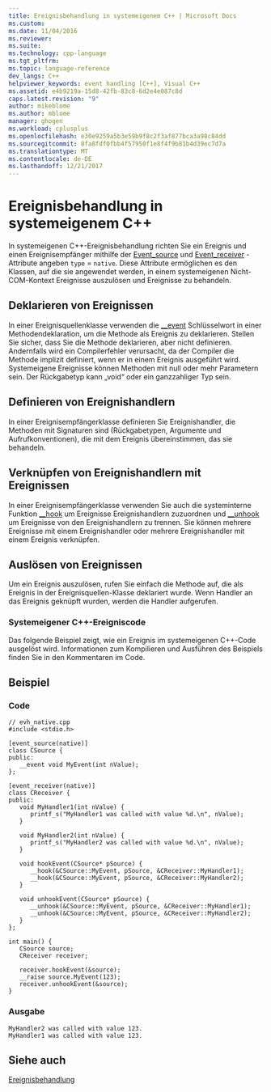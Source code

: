 ```yaml
---
title: Ereignisbehandlung in systemeigenem C++ | Microsoft Docs
ms.custom: 
ms.date: 11/04/2016
ms.reviewer: 
ms.suite: 
ms.technology: cpp-language
ms.tgt_pltfrm: 
ms.topic: language-reference
dev_langs: C++
helpviewer_keywords: event handling [C++], Visual C++
ms.assetid: e4b9219a-15d8-42fb-83c8-6d2e4e087c8d
caps.latest.revision: "9"
author: mikeblome
ms.author: mblome
manager: ghogen
ms.workload: cplusplus
ms.openlocfilehash: e30e9259a5b3e59b9f8c2f3af877bca3a98c84dd
ms.sourcegitcommit: 8fa8fdf0fbb4f57950f1e8f4f9b81b4d39ec7d7a
ms.translationtype: MT
ms.contentlocale: de-DE
ms.lasthandoff: 12/21/2017
---
```

# <a name="event-handling-in-native-c"></a>Ereignisbehandlung in systemeigenem C++
In systemeigenen C++-Ereignisbehandlung richten Sie ein Ereignis und einen Ereignisempfänger mithilfe der [Event_source](../windows/event-source.md) und [Event_receiver](../windows/event-receiver.md) -Attribute angeben `type` = `native`. Diese Attribute ermöglichen es den Klassen, auf die sie angewendet werden, in einem systemeigenen Nicht-COM-Kontext Ereignisse auszulösen und Ereignisse zu behandeln.  
  
## <a name="declaring-events"></a>Deklarieren von Ereignissen  
 In einer Ereignisquellenklasse verwenden die [__event](../cpp/event.md) Schlüsselwort in einer Methodendeklaration, um die Methode als Ereignis zu deklarieren. Stellen Sie sicher, dass Sie die Methode deklarieren, aber nicht definieren. Andernfalls wird ein Compilerfehler verursacht, da der Compiler die Methode implizit definiert, wenn er in einem Ereignis ausgeführt wird. Systemeigene Ereignisse können Methoden mit null oder mehr Parametern sein. Der Rückgabetyp kann „void“ oder ein ganzzahliger Typ sein.  
  
## <a name="defining-event-handlers"></a>Definieren von Ereignishandlern  
 In einer Ereignisempfängerklasse definieren Sie Ereignishandler, die Methoden mit Signaturen sind (Rückgabetypen, Argumente und Aufrufkonventionen), die mit dem Ereignis übereinstimmen, das sie behandeln.  
  
## <a name="hooking-event-handlers-to-events"></a>Verknüpfen von Ereignishandlern mit Ereignissen  
 In einer Ereignisempfängerklasse verwenden Sie auch die systeminterne Funktion [__hook](../cpp/hook.md) um Ereignisse Ereignishandlern zuzuordnen und [__unhook](../cpp/unhook.md) um Ereignisse von den Ereignishandlern zu trennen. Sie können mehrere Ereignisse mit einem Ereignishandler oder mehrere Ereignishandler mit einem Ereignis verknüpfen.  
  
## <a name="firing-events"></a>Auslösen von Ereignissen  
 Um ein Ereignis auszulösen, rufen Sie einfach die Methode auf, die als Ereignis in der Ereignisquellen-Klasse deklariert wurde. Wenn Handler an das Ereignis geknüpft wurden, werden die Handler aufgerufen.  
  
### <a name="native-c-event-code"></a>Systemeigener C++-Ereigniscode  
 Das folgende Beispiel zeigt, wie ein Ereignis im systemeigenen C++-Code ausgelöst wird. Informationen zum Kompilieren und Ausführen des Beispiels finden Sie in den Kommentaren im Code.  
  
## <a name="example"></a>Beispiel  
  
### <a name="code"></a>Code  
  
```  
// evh_native.cpp  
#include <stdio.h>  
  
[event_source(native)]  
class CSource {  
public:  
   __event void MyEvent(int nValue);  
};  
  
[event_receiver(native)]  
class CReceiver {  
public:  
   void MyHandler1(int nValue) {  
      printf_s("MyHandler1 was called with value %d.\n", nValue);  
   }  
  
   void MyHandler2(int nValue) {  
      printf_s("MyHandler2 was called with value %d.\n", nValue);  
   }  
  
   void hookEvent(CSource* pSource) {  
      __hook(&CSource::MyEvent, pSource, &CReceiver::MyHandler1);  
      __hook(&CSource::MyEvent, pSource, &CReceiver::MyHandler2);  
   }  
  
   void unhookEvent(CSource* pSource) {  
      __unhook(&CSource::MyEvent, pSource, &CReceiver::MyHandler1);  
      __unhook(&CSource::MyEvent, pSource, &CReceiver::MyHandler2);  
   }  
};  
  
int main() {  
   CSource source;  
   CReceiver receiver;  
  
   receiver.hookEvent(&source);  
   __raise source.MyEvent(123);  
   receiver.unhookEvent(&source);  
}  
```  
  
### <a name="output"></a>Ausgabe  
  
```  
MyHandler2 was called with value 123.  
MyHandler1 was called with value 123.  
```  
  
## <a name="see-also"></a>Siehe auch  
 [Ereignisbehandlung](../cpp/event-handling.md)